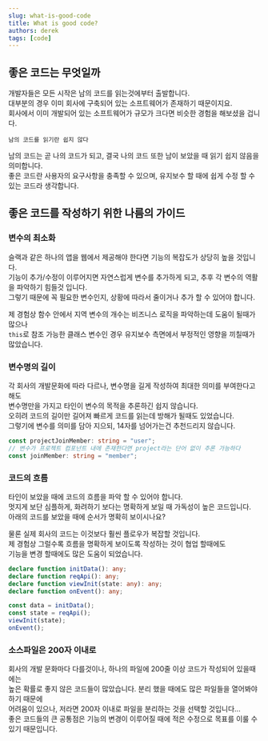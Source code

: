 ```yaml
---
slug: what-is-good-code
title: What is good code?
authors: derek
tags: [code]
---
```


## 좋은 코드는 무엇일까

개발자들은 모든 시작은 남의 코드를 읽는것에부터 출발합니다.  
대부분의 경우 이미 회사에 구축되어 있는 소프트웨어가 존재하기 때문이지요.  
회사에서 이미 개발되어 있는 소프트웨어가 규모가 크다면 비슷한 경험을 해보셨을 겁니다.

`남의 코드를 읽기란 쉽지 않다`

<!-- truncate -->

남의 코드는 곧 나의 코드가 되고, 결국 나의 코드 또한 남이 보았을 때 읽기 쉽지 않음을 의미합니다.  
좋은 코드란 사용자의 요구사항을 충족할 수 있으며, 유지보수 할 때에 쉽게 수정 할 수 있는 코드라 생각합니다.

## 좋은 코드를 작성하기 위한 나름의 가이드

### 변수의 최소화

슬랙과 같은 하나의 앱을 웹에서 제공해야 한다면 기능의 복잡도가 상당히 높을 것입니다.  
기능이 추가/수정이 이루어지면 자연스럽게 변수를 추가하게 되고, 추후 각 변수의 역활을 파악하기 힘들것 입니다.  
그렇기 때문에 꼭 필요한 변수인지, 상황에 따라서 줄이거나 추가 할 수 있어야 합니다.

제 경험상 함수 안에서 지역 변수의 개수는 비즈니스 로직을 파악하는데 도움이 될때가 많으나  
`this`로 참조 가능한 클래스 변수인 경우 유지보수 측면에서 부정적인 영향을 끼칠때가 많았습니다.

### 변수명의 길이

각 회사의 개발문화에 따라 다르나, 변수명을 길게 작성하여 최대한 의미를 부여한다고 해도  
변수명만을 가지고 타인이 변수의 목적을 추론하긴 쉽지 않습니다.  
오히려 코드의 길이만 길어져 빠르게 코드를 읽는데 방해가 될때도 있었습니다.  
그렇기에 변수를 의미를 담아 지으되, 14자를 넘어가는건 추천드리지 않습니다.

```ts
const projectJoinMember: string = "user";
// 변수가 프로젝트 컴포넌트 내에 존재한다면 project라는 단어 없이 추론 가능하다
const joinMember: string = "member";
```

### 코드의 흐름

타인이 보았을 때에 코드의 흐름을 파악 할 수 있어야 합니다.  
멋지게 보단 심플하게, 화려하기 보다는 명확하게 보일 때 가독성이 높은 코드입니다.  
아래의 코드를 보았을 때에 순서가 명확히 보이시나요?

물론 실제 회사의 코드는 이것보다 훨씬 플로우가 복잡할 것입니다.  
제 경험상 그럴수록 흐름을 명확하게 보이도록 작성하는 것이 협업 할때에도  
기능을 변경 할때에도 많은 도움이 되었습니다.

```ts
declare function initData(): any;
declare function reqApi(): any;
declare function viewInit(state: any): any;
declare function onEvent(): any;

const data = initData();
const state = reqApi();
viewInit(state);
onEvent();
```

### 소스파일은 200자 이내로

회사의 개발 문화마다 다를것이나, 하나의 파일에 200줄 이상 코드가 작성되어 있을때에는  
높은 확률로 좋지 않은 코드들이 많았습니다. 분리 했을 때에도 많은 파일들을 열어봐야 하기 때문에  
어려움이 있으나, 저라면 200자 이내로 파일을 분리하는 것을 선택할 것입니다...  
좋은 코드들의 큰 공통점은 기능의 변경이 이루어질 때에 적은 수정으로 목표를 이룰 수 있기 때문입니다.
